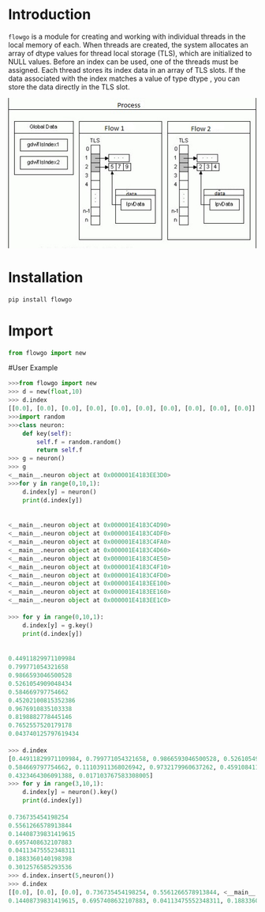 # Introduction

`flowgo`  is a module for creating and working with individual threads in the local memory of each.
When threads are created, the system allocates an array of dtype values for thread local storage (TLS), which are initialized to NULL values. 
Before an index can be used, one of the threads must be assigned. Each thread stores its index data in an array of TLS slots. 
If the data associated with the index matches a value of type dtype , you can store the data directly in the TLS slot.

![alt text](https://github.com/YesthisI/flow/blob/main/images/Process.jpg)

# Installation
```
pip install flowgo
```
# Import
```python
from flowgo import new
```

#User Example
```python
>>>from flowgo import new
>>> d = new(float,10)
>>> d.index
[[0.0], [0.0], [0.0], [0.0], [0.0], [0.0], [0.0], [0.0], [0.0], [0.0]]
>>>import random
>>>class neuron:
	def key(self):
		self.f = random.random()
		return self.f
>>> g = neuron()
>>> g
<__main__.neuron object at 0x000001E4183EE3D0>
>>>for y in range(0,10,1):
	d.index[y] = neuron()
	print(d.index[y])


<__main__.neuron object at 0x000001E4183C4D90>
<__main__.neuron object at 0x000001E4183C4DF0>
<__main__.neuron object at 0x000001E4183C4FA0>
<__main__.neuron object at 0x000001E4183C4D60>
<__main__.neuron object at 0x000001E4183C4E50>
<__main__.neuron object at 0x000001E4183C4F10>
<__main__.neuron object at 0x000001E4183C4FD0>
<__main__.neuron object at 0x000001E4183EE100>
<__main__.neuron object at 0x000001E4183EE160>
<__main__.neuron object at 0x000001E4183EE1C0>

>>> for y in range(0,10,1):
	d.index[y] = g.key()
	print(d.index[y])


0.44911829971109984
0.799771054321658
0.9866593046500528
0.5261054909048434
0.584669797754662
0.45202100815352386
0.9676910835103338
0.8198882778445146
0.7652557520179178
0.043740125797619434

>>> d.index
[0.44911829971109984, 0.799771054321658, 0.9866593046500528, 0.5261054909048434, 
0.584669797754662, 0.11103911368026942, 0.9732179960637262, 0.45910841138678904, 
0.4323464306091388, 0.017103767583308005]
>>> for y in range(3,10,1):
	d.index[y] = neuron().key()
	print(d.index[y])

0.736735454198254
0.5561266578913844
0.14408739831419615
0.6957408632107883
0.04113475552348311
0.1883360140198398
0.3012576585293536
>>> d.index.insert(5,neuron())
>>> d.index
[[0.0], [0.0], [0.0], 0.736735454198254, 0.5561266578913844, <__main__.neuron object at 0x000001E411A9E8E0>, 
0.14408739831419615, 0.6957408632107883, 0.04113475552348311, 0.1883360140198398, 0.3012576585293536]
```
